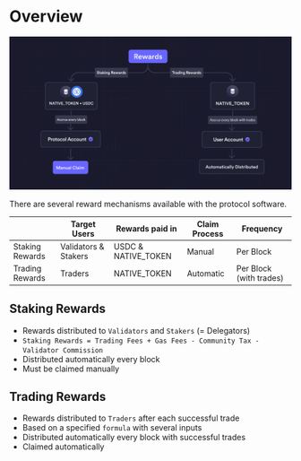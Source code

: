 # Overview

![Rewards Overview](../../artifacts/rewards_overview.png)

There are several reward mechanisms available with the protocol software.

|                 | Target Users         | Rewards paid in     | Claim Process | Frequency               |
| --------------- | -------------------- | ------------------- | ------------- | ----------------------- |
| Staking Rewards | Validators & Stakers | USDC & NATIVE_TOKEN | Manual        | Per Block               |
| Trading Rewards | Traders              | NATIVE_TOKEN        | Automatic     | Per Block (with trades) |

## Staking Rewards

- Rewards distributed to `Validators` and `Stakers` (= Delegators)
- `Staking Rewards = Trading Fees + Gas Fees - Community Tax - Validator Commission`
- Distributed automatically every block
- Must be claimed manually

## Trading Rewards

- Rewards distributed to `Traders` after each successful trade
- Based on a specified `formula` with several inputs
- Distributed automatically every block with successful trades
- Claimed automatically
